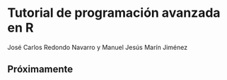 # Tutorial de programación avanzada en R
José Carlos Redondo Navarro y Manuel Jesús Marín Jiménez

## Próximamente   
